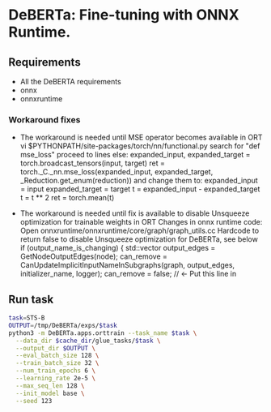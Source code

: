 # DeBERTa: Fine-tuning with ONNX Runtime.

## Requirements
- All the DeBERTA requirements
- onnx
- onnxruntime

### Workaround fixes
- The workaround is needed until MSE operator becomes available in ORT
  vi $PYTHONPATH/site-packages/torch/nn/functional.py
  search for "def mse_loss"
  proceed to lines
     else:
        expanded_input, expanded_target = torch.broadcast_tensors(input, target)
        ret = torch._C._nn.mse_loss(expanded_input, expanded_target, _Reduction.get_enum(reduction))
  and change them to:
        expanded_input = input
        expanded_target = target
        t = expanded_input - expanded_target
        t = t ** 2
        ret = torch.mean(t)

- The workaround is needed until fix is available to disable Unsqueeze optimization for trainable weights in ORT
  Changes in onnx runtime code:
  Open onnxruntime/onnxruntime/core/graph/graph_utils.cc 
  Hardcode to return false to disable Unsqueeze optimization for DeBERTa, see below 
  if (output_name_is_changing) {
    std::vector<GraphEdge> output_edges = GetNodeOutputEdges(node);
    can_remove = CanUpdateImplicitInputNameInSubgraphs(graph, output_edges, initializer_name, logger);
    can_remove = false;  // <- Put this line in

## Run task

``` bash
task=STS-B 
OUTPUT=/tmp/DeBERTa/exps/$task
python3 -m DeBERTa.apps.orttrain --task_name $task \
  --data_dir $cache_dir/glue_tasks/$task \
  --output_dir $OUTPUT \
  --eval_batch_size 128 \
  --train_batch_size 32 \
  --num_train_epochs 6 \
  --learning_rate 2e-5 \
  --max_seq_len 128 \
  --init_model base \
  --seed 123
```